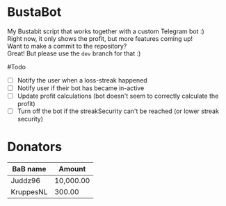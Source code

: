 # BustaBot
My Bustabit script that works together with a custom Telegram bot :)  
Right now, it only shows the profit, but more features coming up!  
Want to make a commit to the repository?  
Great! But please use the `dev` branch for that :)

#Todo
- [ ] Notify the user when a loss-streak happened
- [ ] Notify user if their bot has became in-active
- [ ] Update profit calculations (bot doesn't seem to correctly calculate the profit)
- [ ] Turn off the bot if the streakSecurity can't be reached (or lower streak security)

# Donators
| BaB name  | Amount |
| ------------- | ------------- |
| Juddz96  | 10,000.00  |
| KruppesNL  | 300.00  |
